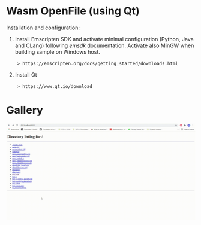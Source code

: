 Wasm OpenFile (using Qt)
================== 

Installation and configuration:
 1. Install Emscripten SDK and activate minimal configuration (Python, Java and CLang) following *emsdk* documentation. Activate also MinGW when building sample on Windows host.
~~~~~
    > https://emscripten.org/docs/getting_started/downloads.html
~~~~~
 2. Install Qt
~~~~~
    > https://www.qt.io/download
~~~~~

# Gallery

<img src="doc/GifOFGITHUB.gif"/>